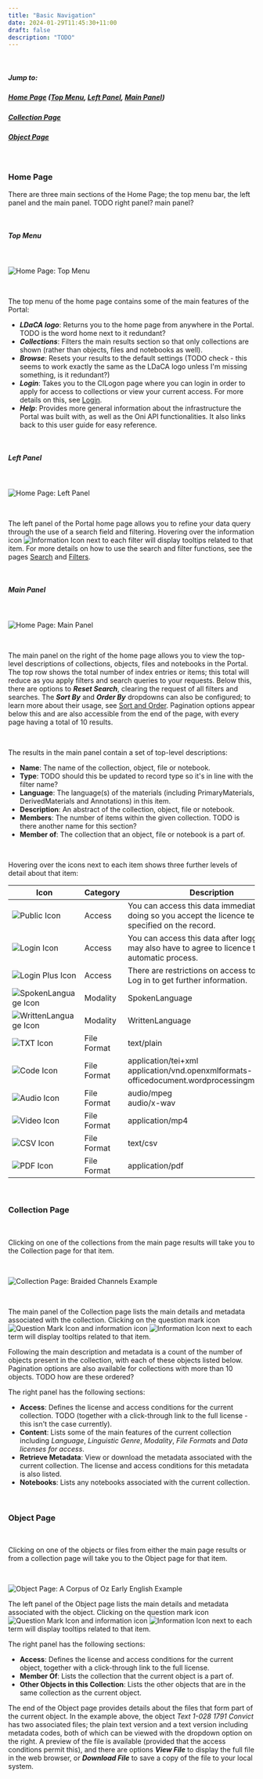 ```yaml
---
title: "Basic Navigation"
date: 2024-01-29T11:45:30+11:00
draft: false
description: "TODO"
---
```


<br>

##### Jump to:
##### [Home Page](#home-page) ([Top Menu](#top-menu), [Left Panel](#left-panel), [Main Panel](#main-panel))
##### [Collection Page](#collection-page)
##### [Object Page](#object-page)

<br>

### Home Page

There are three main sections of the Home Page; the top menu bar, the left panel and the main panel. TODO right panel? main panel?

<br>

##### Top Menu

<br>

![Home Page: Top Menu](/help_docs/portal01-topMenu.png "Home Page: Top Menu")

<br>

The top menu of the home page contains some of the main features of the Portal:
- ___LDaCA logo___: Returns you to the home page from anywhere in the Portal. TODO is the word home next to it redundant?
- ___Collections___: Filters the main results section so that only collections are shown (rather than objects, files and notebooks as well).
- ___Browse___: Resets your results to the default settings (TODO check - this seems to work exactly the same as the LDaCA logo unless I'm missing something, is it redundant?)
- ___Login___: Takes you to the CILogon page where you can login in order to apply for access to collections or view your current access. For more details on this, see [Login](/accessing-data/login/).
- ___Help___: Provides more general information about the infrastructure the Portal was built with, as well as the Oni API functionalities. It also links back to this user guide for easy reference.

<br>

##### Left Panel

<br>

![Home Page: Left Panel](/help_docs/portal01-leftPanel.png "Home Page: Left Panel")

<br>

The left panel of the Portal home page allows you to refine your data query through the use of a search field and filtering. Hovering over the information icon ![Information Icon](/help_docs/information.png) next to each filter will display tooltips related to that item. For more details on how to use the search and filter functions, see the pages [Search](/browsing-searching/search/) and [Filters](/browsing-searching/filters/).

<br>

##### Main Panel

<br>

![Home Page: Main Panel](/help_docs/portal01-mainFrame.png "Home Page: Main Panel")

<br>

The main panel on the right of the home page allows you to view the top-level descriptions of collections, objects, files and notebooks in the Portal. The top row shows the total number of index entries or items; this total will reduce as you apply filters and search queries to your requests. Below this, there are options to ___Reset Search___, clearing the request of all filters and searches. The ___Sort By___ and ___Order By___ dropdowns can also be configured; to learn more about their usage, see [Sort and Order](/browsing-searching/sort-and-order/). Pagination options appear below this and are also accessible from the end of the page, with every page having a total of 10 results.

<br>

The results in the main panel contain a set of top-level descriptions:
- __Name__: The name of the collection, object, file or notebook.
- __Type__: TODO should this be updated to record type so it's in line with the filter name?
- __Language__: The language(s) of the materials (including PrimaryMaterials, DerivedMaterials and Annotations) in this item.
- __Description__: An abstract of the collection, object, file or notebook.
- __Members__: The number of items within the given collection. TODO is there another name for this section?
- __Member of__: The collection that an object, file or notebook is a part of.

<br>

Hovering over the icons next to each item shows three further levels of detail about that item:

Icon | Category | Description
--- | --- | ---
![Public Icon](/help_docs/public.svg) | Access | You can access this data immediately and by doing so you accept the licence terms specified on the record.
![Login Icon](/help_docs/login.svg) | Access | You can access this data after logging in. You may also have to agree to licence terms in an automatic process.
![Login Plus Icon](/help_docs/loginplus.svg) | Access | There are restrictions on access to this data. Log in to get further information.
![SpokenLanguage Icon](/help_docs/spokenlanguage.svg) | Modality | SpokenLanguage
![WrittenLanguage Icon](/help_docs/writtenlanguage.svg) | Modality | WrittenLanguage
![TXT Icon](/help_docs/file-lines-solid.svg) | File Format | text/plain
![Code Icon](/help_docs/file-code-solid.svg) | File Format | application/tei+xml<br>application/vnd.openxmlformats-officedocument.wordprocessingml.document
![Audio Icon](/help_docs/file-audio-solid.svg) | File Format | audio/mpeg<br>audio/x-wav
![Video Icon](/help_docs/file-video-solid.svg) | File Format | application/mp4
![CSV Icon](/help_docs/file-csv-solid.svg) | File Format | text/csv
![PDF Icon](/help_docs/file-pdf-solid.svg) | File Format | application/pdf

<br>

### Collection Page

<br>

Clicking on one of the collections from the main page results will take you to the Collection page for that item.

<br>

![Collection Page: Braided Channels Example](/help_docs/collectionPage_BraidedChannels.png "Collection Page: Braided Channels Example")

<br>

The main panel of the Collection page lists the main details and metadata associated with the collection. Clicking on the question mark icon ![Question Mark Icon](/help_docs/question.png) and information icon ![Information Icon](/help_docs/information.png) next to each term will display tooltips related to that item.

Following the main description and metadata is a count of the number of objects present in the collection, with each of these objects listed below. Pagination options are also available for collections with more than 10 objects. TODO how are these ordered?

The right panel has the following sections:
- __Access__: Defines the license and access conditions for the current collection. TODO (together with a click-through link to the full license - this isn't the case currently).
- __Content__: Lists some of the main features of the current collection including _Language_, _Linguistic Genre_, _Modality_, _File Formats_ and _Data licenses for access_.
- __Retrieve Metadata__: View or download the metadata associated with the current collection. The license and access conditions for this metadata is also listed.
- __Notebooks__: Lists any notebooks associated with the current collection.

<br>

### Object Page

<br>

Clicking on one of the objects or files from either the main page results or from a collection page will take you to the Object page for that item.

<br>

![Object Page: A Corpus of Oz Early English Example](/help_docs/objectPage_COOEE.png "Object Page: A Corpus of Oz Early English Example")

The left panel of the Object page lists the main details and metadata associated with the object. Clicking on the question mark icon ![Question Mark Icon](/help_docs/question.png) and information icon ![Information Icon](/help_docs/information.png) next to each term will display tooltips related to that item.

The right panel has the following sections:
- __Access__: Defines the license and access conditions for the current object, together with a click-through link to the full license.
- __Member Of__: Lists the collection that the current object is a part of.
- __Other Objects in this Collection__: Lists the other objects that are in the same collection as the current object.

The end of the Object page provides details about the files that form part of the current object. In the example above, the object _Text 1-028 1791 Convict_ has two associated files; the plain text version and a text version including metadata codes, both of which can be viewed with the dropdown option on the right. A preview of the file is available (provided that the access conditions permit this), and there are options ___View File___ to display the full file in the web browser, or ___Download File___ to save a copy of the file to your local system.

<br>